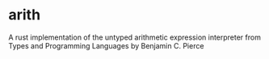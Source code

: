 # arith
A rust implementation of the untyped arithmetic expression interpreter from Types and Programming Languages by Benjamin C. Pierce

